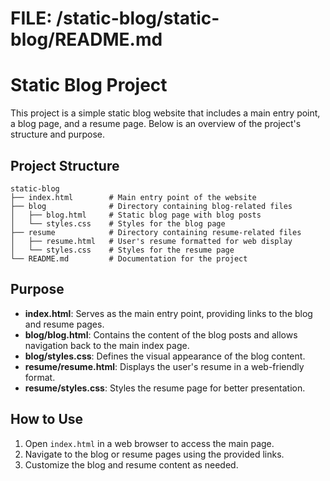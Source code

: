 # FILE: /static-blog/static-blog/README.md

# Static Blog Project

This project is a simple static blog website that includes a main entry point, a blog page, and a resume page. Below is an overview of the project's structure and purpose.

## Project Structure

```
static-blog
├── index.html        # Main entry point of the website
├── blog              # Directory containing blog-related files
│   ├── blog.html     # Static blog page with blog posts
│   └── styles.css    # Styles for the blog page
├── resume            # Directory containing resume-related files
│   ├── resume.html   # User's resume formatted for web display
│   └── styles.css    # Styles for the resume page
└── README.md         # Documentation for the project
```

## Purpose

- **index.html**: Serves as the main entry point, providing links to the blog and resume pages.
- **blog/blog.html**: Contains the content of the blog posts and allows navigation back to the main index page.
- **blog/styles.css**: Defines the visual appearance of the blog content.
- **resume/resume.html**: Displays the user's resume in a web-friendly format.
- **resume/styles.css**: Styles the resume page for better presentation.

## How to Use

1. Open `index.html` in a web browser to access the main page.
2. Navigate to the blog or resume pages using the provided links.
3. Customize the blog and resume content as needed.